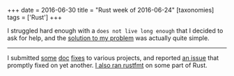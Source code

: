 +++
date = 2016-06-30
title = "Rust week of 2016-06-24"
[taxonomies]
tags = ['Rust']
+++

I struggled hard enough with a `does not live long enough` that I
decided to ask for help, and the [solution to my problem] was actually
quite simple.

---

I submitted [some][] [doc][] [fixes] to various projects, and reported
[an issue] that promptly fixed on yet another. [I also ran rustfmt] on
some part of Rust.

  [solution to my problem]: http://stackoverflow.com/q/38023291/321731
  [some]: https://github.com/hyperium/hyper/pull/846
  [doc]: https://github.com/lettre/lettre/pull/76
  [fixes]: https://github.com/zonyitoo/rust-ini/pull/27
  [an issue]: https://github.com/zonyitoo/rust-ini/issues/26
  [I also ran rustfmt]: https://github.com/rust-lang/rust/pull/34584
